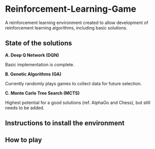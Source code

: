 # Reinforcement-Learning-Game

A reinforcement learning environment created to allow development of reinforcement learning algorithms, including basic solutions.


## State of the solutions

**A. Deep Q Network (DQN)**

Basic implementation is complete.


**B. Genetic Algorithms (GA)**

Currently randomly plays games to collect data for future selection.


**C. Monte Carlo Tree Search (MCTS)**

Highest potential for a good solutions (ref. AlphaGo and Chess), but still needs to be added. 


## Instructions to install the environment

## How to play
